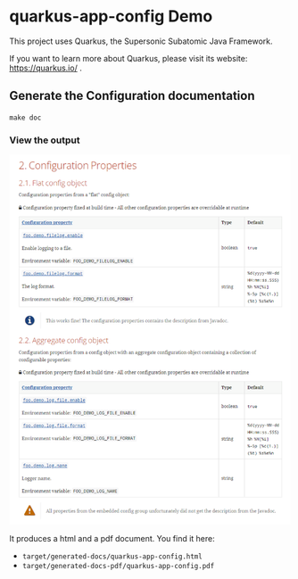 # quarkus-app-config Demo

This project uses Quarkus, the Supersonic Subatomic Java Framework.

If you want to learn more about Quarkus, please visit its website: https://quarkus.io/ .

## Generate the Configuration documentation

```shell script
make doc
```

### View the output

![config-properties-output.png](src/main/img/config-properties-output.png)

It produces a html and a pdf document. You find it here:

* `target/generated-docs/quarkus-app-config.html`
* `target/generated-docs-pdf/quarkus-app-config.pdf`


